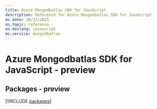 ```yaml
---
title: Azure Mongodbatlas SDK for JavaScript
description: Reference for Azure Mongodbatlas SDK for JavaScript
ms.date: 10/23/2025
ms.topic: reference
ms.devlang: javascript
ms.service: mongodbatlas
---
```

# Azure Mongodbatlas SDK for JavaScript - preview
## Packages - preview
[!INCLUDE [packages](mongodbatlas-index.md)]